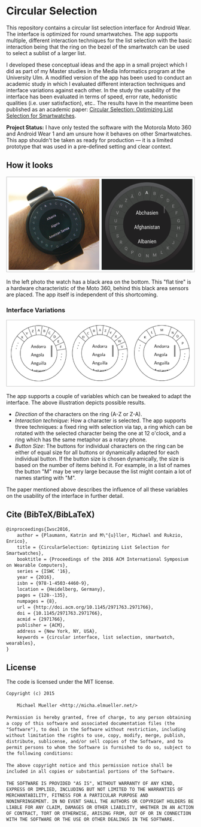 # Circular Selection

This repository contains a circular list selection interface for Android
Wear. The interface is optimized for round smartwatches. The app supports 
multiple, different interaction techniques for the list selection with the 
basic interaction being that the ring on the bezel of the smartwatch can
be used to select a sublist of a larger list.

I developed these conceptual ideas and the app in a small project which I did as 
part of my Master studies in the Media Informatics program at the University Ulm.
A modified version of the app has been used to conduct an academic study in which 
I evaluated different interaction techniques and interface variations against each 
other. In the study the usability of the interface has been evaluated in terms of 
speed, error rate, hedonistic qualities (i.e. user satisfaction), etc..
The results have in the meantime been published as an academic paper: 
[Circular Selection: Optimizing List Selection for Smartwatches](http://dl.acm.org/citation.cfm?id=2971766).

**Project Status:**
I have only tested the software with the Motorola Moto 360 and Android Wear 1
and am unsure how it behaves on other Smartwatches. This app shouldn't be 
taken as ready for production — it is a limited prototype that was 
used in a pre-defined setting and clear context.


## How it looks

![Circular Selection](https://github.com/cmichi/circular-selection/raw/master/images/circular-selection.png)

In the left photo the watch has a black area on the bottom. This "flat tire" is a hardware 
characteristic of the Moto 360, behind this black area sensors are placed. The app 
itself is independent of this shortcoming.

### Interface Variations

![Circular Selection](https://github.com/cmichi/circular-selection/raw/master/images/sketches.png)

The app supports a couple of variables which can be tweaked to adapt the
interface. The above illustration depicts possible results.

 * *Direction* of the characters on the ring (A-Z or Z-A).
 * *Interaction technique*: How a character is selected. The app supports three
   techniques: a fixed ring with selection via tap, a ring which can be rotated
   with the selected character being the one at 12 o'clock, and a ring
   which has the same metaphor as a rotary phone.
 * *Button Size*: The buttons for individual characters on the ring can be
   either of equal size for all buttons or dynamically adapted for each individual 
   button. If the button size is chosen dynamically, the size is based on the 
   number of items behind it. For example, in a list of names the button
   "M" may be very large because the list might contain a lot of names
   starting with "M".

The paper mentioned above describes the influence of all these variables on the usability 
of the interface in further detail.


## Cite (BibTeX/BibLaTeX)

	@inproceedings{Iwsc2016,
		author = {Plaumann, Katrin and M\"{u}ller, Michael and Rukzio, Enrico},
		title = {CircularSelection: Optimizing List Selection for Smartwatches},
		booktitle = {Proceedings of the 2016 ACM International Symposium on Wearable Computers},
		series = {ISWC '16},
		year = {2016},
		isbn = {978-1-4503-4460-9},
		location = {Heidelberg, Germany},
		pages = {128--135},
		numpages = {8},
		url = {http://doi.acm.org/10.1145/2971763.2971766},
		doi = {10.1145/2971763.2971766},
		acmid = {2971766},
		publisher = {ACM},
		address = {New York, NY, USA},
		keywords = {circular interface, list selection, smartwatch, wearables},
	}


## License

The code is licensed under the MIT license.

	Copyright (c) 2015

		Michael Mueller <http://micha.elmueller.net/>

	Permission is hereby granted, free of charge, to any person obtaining
	a copy of this software and associated documentation files (the
	"Software"), to deal in the Software without restriction, including
	without limitation the rights to use, copy, modify, merge, publish,
	distribute, sublicense, and/or sell copies of the Software, and to
	permit persons to whom the Software is furnished to do so, subject to
	the following conditions:

	The above copyright notice and this permission notice shall be
	included in all copies or substantial portions of the Software.

	THE SOFTWARE IS PROVIDED "AS IS", WITHOUT WARRANTY OF ANY KIND,
	EXPRESS OR IMPLIED, INCLUDING BUT NOT LIMITED TO THE WARRANTIES OF
	MERCHANTABILITY, FITNESS FOR A PARTICULAR PURPOSE AND
	NONINFRINGEMENT. IN NO EVENT SHALL THE AUTHORS OR COPYRIGHT HOLDERS BE
	LIABLE FOR ANY CLAIM, DAMAGES OR OTHER LIABILITY, WHETHER IN AN ACTION
	OF CONTRACT, TORT OR OTHERWISE, ARISING FROM, OUT OF OR IN CONNECTION
	WITH THE SOFTWARE OR THE USE OR OTHER DEALINGS IN THE SOFTWARE.
